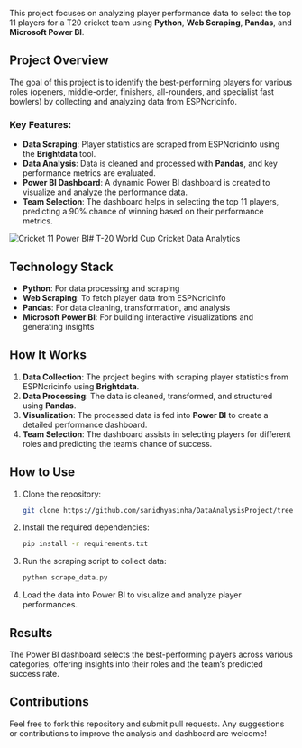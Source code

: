 This project focuses on analyzing player performance data to select the top 11 players for a T20 cricket team using **Python**, **Web Scraping**, **Pandas**, and **Microsoft Power BI**.

## Project Overview

The goal of this project is to identify the best-performing players for various roles (openers, middle-order, finishers, all-rounders, and specialist fast bowlers) by collecting and analyzing data from ESPNcricinfo.

### Key Features:
- **Data Scraping**: Player statistics are scraped from ESPNcricinfo using the **Brightdata** tool.
- **Data Analysis**: Data is cleaned and processed with **Pandas**, and key performance metrics are evaluated.
- **Power BI Dashboard**: A dynamic Power BI dashboard is created to visualize and analyze the performance data.
- **Team Selection**: The dashboard helps in selecting the top 11 players, predicting a 90% chance of winning based on their performance metrics.


![Cricket 11 Power BI ](https://github.com/user-attachments/assets/5e3998b1-21c7-49d7-ae8b-468c07d374fd)# T-20 World Cup Cricket Data Analytics


## Technology Stack
- **Python**: For data processing and scraping
- **Web Scraping**: To fetch player data from ESPNcricinfo
- **Pandas**: For data cleaning, transformation, and analysis
- **Microsoft Power BI**: For building interactive visualizations and generating insights

## How It Works
1. **Data Collection**: The project begins with scraping player statistics from ESPNcricinfo using **Brightdata**.
2. **Data Processing**: The data is cleaned, transformed, and structured using **Pandas**.
3. **Visualization**: The processed data is fed into **Power BI** to create a detailed performance dashboard.
4. **Team Selection**: The dashboard assists in selecting players for different roles and predicting the team’s chance of success.

## How to Use
1. Clone the repository:  
   ```bash
   git clone https://github.com/sanidhyasinha/DataAnalysisProject/tree/main/T20_CricketAnalytics/Datas
   ```
2. Install the required dependencies:
   ```bash
   pip install -r requirements.txt
   ```
3. Run the scraping script to collect data:
   ```bash
   python scrape_data.py
   ```
4. Load the data into Power BI to visualize and analyze player performances.

## Results
The Power BI dashboard selects the best-performing players across various categories, offering insights into their roles and the team’s predicted success rate.

## Contributions
Feel free to fork this repository and submit pull requests. Any suggestions or contributions to improve the analysis and dashboard are welcome!

